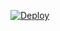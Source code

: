 [![Deploy](https://www.herokucdn.com/deploy/button.svg)](https://heroku.com/deploy?template=https://github.com/Nerdycatsclub/Levels-Bot/)
